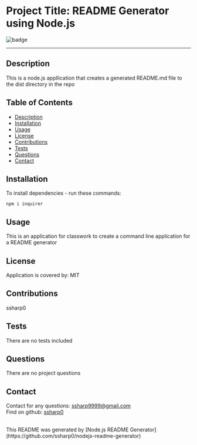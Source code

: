 
 
 # Project Title: README Generator using Node.js

 ![badge](https://img.shields.io/badge/license-MIT-orange)

 <hr>

 ## Description

 This is a node.js appllication that creates a generated README.md file to the dist directory in the repo

 ## Table of Contents

 - [Description](#description)
 - [Installation](#installation)
 - [Usage](#usage)
 - [License](#license)
 - [Contributions](#contributions)
 - [Tests](#tests)
 - [Questions](#questions)
 - [Contact](#contact)

 ## Installation

 To install dependencies - run these commands:
 ```
 npm i inquirer
 ```
 
 ## Usage

 This is an application for classwork to create a command line application for a README generator

 ## License 

 Application is covered by:
 MIT

 ## Contributions

 ssharp0

 ## Tests

 There are no tests included

 ## Questions

 There are no project questions

 ## Contact

 Contact for any questions:
 ssharp9999@gmail.com
 <br>
 Find on github:
 [ssharp0](https://github.com/ssharp0)

 <br> 
 This README was generated by [Node.js README Generator](https://github.com/ssharp0/nodejs-readme-generator)

 